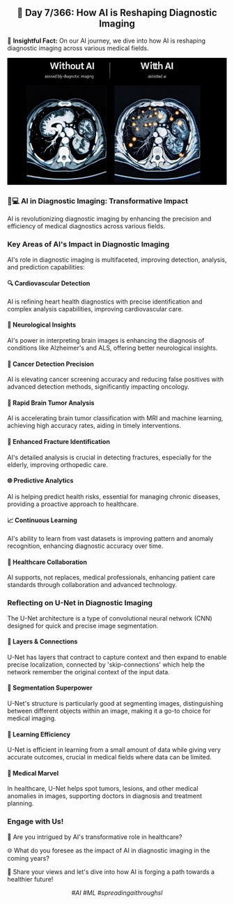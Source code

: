 <h2 align="center">🔬 Day 7/366: How AI is Reshaping Diagnostic Imaging</h2>

<p>🔬 <strong>Insightful Fact:</strong> On our AI journey, we dive into how AI is reshaping diagnostic imaging across various medical fields.</p>

<p align="center">
  <img src="Images/Day7.JPG" alt="AI in Diagnostic Imaging">
</p>

<h3>👩💻 AI in Diagnostic Imaging: Transformative Impact</h3>
<p>AI is revolutionizing diagnostic imaging by enhancing the precision and efficiency of medical diagnostics across various fields.</p>

<h3>Key Areas of AI's Impact in Diagnostic Imaging</h3>
<p>AI's role in diagnostic imaging is multifaceted, improving detection, analysis, and prediction capabilities:</p>

<h4>🔍 Cardiovascular Detection</h4>
<p>AI is refining heart health diagnostics with precise identification and complex analysis capabilities, improving cardiovascular care.</p>

<h4>🧠 Neurological Insights</h4>
<p>AI's power in interpreting brain images is enhancing the diagnosis of conditions like Alzheimer's and ALS, offering better neurological insights.</p>

<h4>🚫 Cancer Detection Precision</h4>
<p>AI is elevating cancer screening accuracy and reducing false positives with advanced detection methods, significantly impacting oncology.</p>

<h4>🧩 Rapid Brain Tumor Analysis</h4>
<p>AI is accelerating brain tumor classification with MRI and machine learning, achieving high accuracy rates, aiding in timely interventions.</p>

<h4>🦴 Enhanced Fracture Identification</h4>
<p>AI's detailed analysis is crucial in detecting fractures, especially for the elderly, improving orthopedic care.</p>

<h4>🌐 Predictive Analytics</h4>
<p>AI is helping predict health risks, essential for managing chronic diseases, providing a proactive approach to healthcare.</p>

<h4>📈 Continuous Learning</h4>
<p>AI's ability to learn from vast datasets is improving pattern and anomaly recognition, enhancing diagnostic accuracy over time.</p>

<h4>🤝 Healthcare Collaboration</h4>
<p>AI supports, not replaces, medical professionals, enhancing patient care standards through collaboration and advanced technology.</p>

<h3>Reflecting on U-Net in Diagnostic Imaging</h3>
<p>The U-Net architecture is a type of convolutional neural network (CNN) designed for quick and precise image segmentation.</p>

<h4>🔄 Layers & Connections</h4>
<p>U-Net has layers that contract to capture context and then expand to enable precise localization, connected by 'skip-connections' which help the network remember the original context of the input data.</p>

<h4>🎨 Segmentation Superpower</h4>
<p>U-Net's structure is particularly good at segmenting images, distinguishing between different objects within an image, making it a go-to choice for medical imaging.</p>

<h4>🧠 Learning Efficiency</h4>
<p>U-Net is efficient in learning from a small amount of data while giving very accurate outcomes, crucial in medical fields where data can be limited.</p>

<h4>🏥 Medical Marvel</h4>
<p>In healthcare, U-Net helps spot tumors, lesions, and other medical anomalies in images, supporting doctors in diagnosis and treatment planning.</p>

<h3>Engage with Us!</h3>
<p>🤔 Are you intrigued by AI's transformative role in healthcare?</p>
<p>🌐 What do you foresee as the impact of AI in diagnostic imaging in the coming years?</p>
<p>💬 Share your views and let's dive into how AI is forging a path towards a healthier future!</p>

<p align="center">
  <em>#AI #ML #spreadingaithroughsl</em>
</p>
